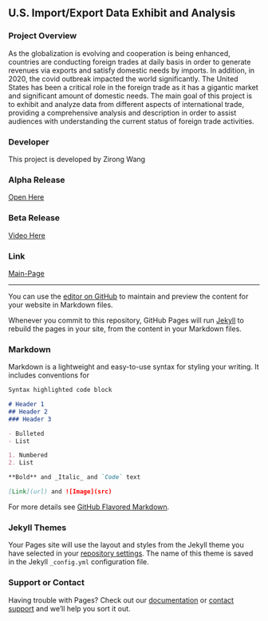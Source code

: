 ## U.S. Import/Export Data Exhibit and Analysis

### Project Overview
As the globalization is evolving and cooperation is being enhanced, countries are conducting foreign trades at daily basis in order to generate revenues via exports and satisfy domestic needs
by imports. In addition, in 2020, the covid outbreak impacted the world significantly. The United States has been a critical role in the foreign trade as it has a gigantic market and
    significant amount of domestic needs. The main goal of this project is to exhibit and analyze data from different aspects of international trade, providing a comprehensive analysis and description
in order to assist audiences with understanding the current status of foreign trade activities.
 
### Developer
This project is developed by Zirong Wang 

### Alpha Release
[Open Here](alpha_report.pdf)

### Beta Release
[Video Here](https://drive.google.com/file/d/1T3Ak1aBE4t9Y2mJ7pSdPAZ3brm0Ttwst/view?usp=sharing)

### Link
[Main-Page](https://zwang190.github.io/us_import_export/main-page.html)

-----------
You can use the [editor on GitHub](https://github.com/zwang190/us_import_export/edit/gh-pages/index.md) to maintain and preview the content for your website in Markdown files.

Whenever you commit to this repository, GitHub Pages will run [Jekyll](https://jekyllrb.com/) to rebuild the pages in your site, from the content in your Markdown files.

### Markdown

Markdown is a lightweight and easy-to-use syntax for styling your writing. It includes conventions for

```markdown
Syntax highlighted code block

# Header 1
## Header 2
### Header 3

- Bulleted
- List

1. Numbered
2. List

**Bold** and _Italic_ and `Code` text

[Link](url) and ![Image](src)
```

For more details see [GitHub Flavored Markdown](https://guides.github.com/features/mastering-markdown/).

### Jekyll Themes

Your Pages site will use the layout and styles from the Jekyll theme you have selected in your [repository settings](https://github.com/zwang190/us_import_export/settings). The name of this theme is saved in the Jekyll `_config.yml` configuration file.

### Support or Contact

Having trouble with Pages? Check out our [documentation](https://docs.github.com/categories/github-pages-basics/) or [contact support](https://support.github.com/contact) and we’ll help you sort it out.
